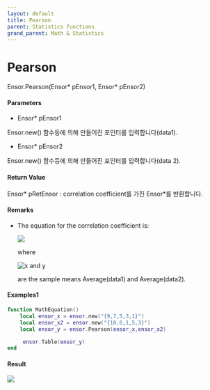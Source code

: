 ```yaml
---
layout: default
title: Pearson
parent: Statistics functions
grand_parent: Math & Statistics
---
```


# Pearson

Ensor.Pearson\(Ensor\* pEnsor1, Ensor\* pEnsor2\)

#### Parameters

* Ensor\* pEnsor1

Ensor.new\(\) 함수등에 의해 만들어진 포인터를 입력합니다\(data1\).

* Ensor\* pEnsor2

Ensor.new\(\) 함수등에 의해 만들어진 포인터를 입력합니다\(data 2\).

#### Return Value

Ensor\* pRetEnsor : correlation coefficient를 가진 Ensor\*를 반환합니다.

#### Remarks

* The equation for the correlation coefficient is:

  ![](/StatisticsAPI/PearsonFunc.png)

  where

  ![](https://support.content.office.net/en-us/media/e50bfa35-f7a7-44ee-91eb-d25d79f90f42.png "x and y")

  are the sample means Average\(data1\) and Average\(data2\).

#### Examples1

```lua
function MathEquation()
    local ensor_x = ensor.new("{9,7,5,3,1}")
    local ensor_x2 = ensor.new("{10,6,1,5,3}")
    local ensor_y = ensor.Pearson(ensor_x,ensor_x2)

     ensor.Table(ensor_y)
end
```

#### Result

![](/StatisticsAPI/PearsonResult.png)

